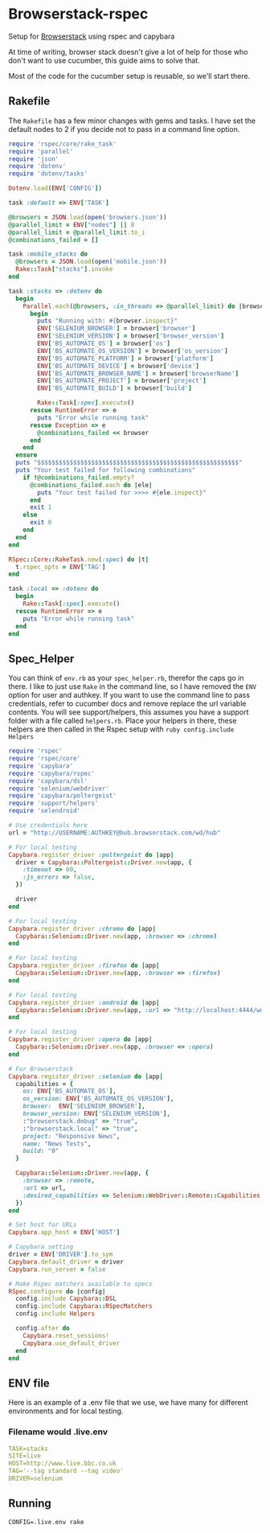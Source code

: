 Browserstack-rspec
==================

Setup for [Browserstack](http://www.browserstack.com/) using rspec and capybara

At time of writing, browser stack doesn't give a lot of help for those who don't want to use cucumber, this guide aims to solve that.

Most of the code for the cucumber setup is reusable, so we'll start there.  

## Rakefile

The `Rakefile` has a few minor changes with gems and tasks.  I have set the default nodes to 2 if you decide not to pass in a command line option.

```ruby
require 'rspec/core/rake_task'
require 'parallel'
require 'json'
require 'dotenv'
require 'dotenv/tasks'

Dotenv.load(ENV['CONFIG'])

task :default => ENV['TASK']

@browsers = JSON.load(open('browsers.json'))
@parallel_limit = ENV["nodes"] || 8
@parallel_limit = @parallel_limit.to_i
@combinations_failed = []

task :mobile_stacks do
  @browsers = JSON.load(open('mobile.json'))
  Rake::Task["stacks"].invoke
end

task :stacks => :dotenv do
  begin
    Parallel.each(@browsers, :in_threads => @parallel_limit) do |browser|
      begin
        puts "Running with: #{browser.inspect}"
        ENV['SELENIUM_BROWSER'] = browser['browser']
        ENV['SELENIUM_VERSION'] = browser['browser_version']
        ENV['BS_AUTOMATE_OS'] = browser['os']
        ENV['BS_AUTOMATE_OS_VERSION'] = browser['os_version']
        ENV['BS_AUTOMATE_PLATFORM'] = browser['platform']
        ENV['BS_AUTOMATE_DEVICE'] = browser['device']
        ENV['BS_AUTOMATE_BROWSER_NAME'] = browser['browserName']
        ENV['BS_AUTOMATE_PROJECT'] = browser['project']
        ENV['BS_AUTOMATE_BUILD'] = browser['build']

        Rake::Task[:spec].execute()
      rescue RuntimeError => e
        puts "Error while running task"
      rescue Exception => e
        @combinations_failed << browser
      end
    end
  ensure
  puts "$$$$$$$$$$$$$$$$$$$$$$$$$$$$$$$$$$$$$$$$$$$$$$$$$$$$$$$$"
  puts "Your test failed for following combinations"
    if !@combinations_failed.empty?
      @combinations_failed.each do |ele|
        puts "Your test failed for >>>> #{ele.inspect}"
      end
      exit 1
    else
      exit 0
    end
  end
end

RSpec::Core::RakeTask.new(:spec) do |t|
  t.rspec_opts = ENV['TAG']
end

task :local => :dotenv do
  begin
    Rake::Task[:spec].execute()
  rescue RuntimeError => e
    puts "Error while running task"
  end
end
```

## Spec_Helper

You can think of `env.rb` as your `spec_helper.rb`, therefor the caps go in there.  I like to just use `Rake` in the command line, so I have removed the `ENV` option for user and authkey.  If you want to use the command line to pass credentials, refer to cucumber docs and remove replace the url variable contents.
You will see support/helpers, this assumes you have a support folder with a file called `helpers.rb`.  Place your helpers in there, these helpers are then called in the Rspec setup with ```ruby config.include Helpers```

```ruby
require 'rspec'
require 'rspec/core'
require 'capybara'
require 'capybara/rspec'
require 'capybara/dsl'
require 'selenium/webdriver'
require 'capybara/poltergeist'
require 'support/helpers'
require 'selendroid'

# Use credentials here
url = "http://USERNAME:AUTHKEY@hub.browserstack.com/wd/hub"

# For local testing
Capybara.register_driver :poltergeist do |app|
  driver = Capybara::Poltergeist::Driver.new(app, {
    :timeout => 60,
    :js_errors => false,
  })

  driver
end

# For local testing
Capybara.register_driver :chrome do |app|
  Capybara::Selenium::Driver.new(app, :browser => :chrome)
end

# For local testing
Capybara.register_driver :firefox do |app|
  Capybara::Selenium::Driver.new(app, :browser => :firefox)
end

# For local testing
Capybara.register_driver :android do |app|
  Capybara::Selenium::Driver.new(app, :url => "http://localhost:4444/wd/hub", :browser => :android)
end

# For local testing
Capybara.register_driver :opera do |app|
  Capybara::Selenium::Driver.new(app, :browser => :opera)
end

# For Browserstack
Capybara.register_driver :selenium do |app|
  capabilities = {
    os: ENV['BS_AUTOMATE_OS'],
    os_version: ENV['BS_AUTOMATE_OS_VERSION'],
    browser:  ENV['SELENIUM_BROWSER'],
    browser_version: ENV['SELENIUM_VERSION'],
    :"browserstack.debug" => "true",
    :"browserstack.local" => "true",
    project: "Responsive News",
    name: "News Tests",
    build: "0"
  }

  Capybara::Selenium::Driver.new(app, {
    :browser => :remote,
    :url => url,
    :desired_capabilities => Selenium::WebDriver::Remote::Capabilities.new(capabilities)
  })
end

# Set host for URLs
Capybara.app_host = ENV['HOST']

# Capybara setting
driver = ENV['DRIVER'].to_sym
Capybara.default_driver = driver
Capybara.run_server = false

# Make Rspec matchers available to specs
RSpec.configure do |config|
  config.include Capybara::DSL
  config.include Capybara::RSpecMatchers
  config.include Helpers

  config.after do
    Capybara.reset_sessions!
    Capybara.use_default_driver
  end
end

```

## ENV file
Here is an example of a .env file that we use, we have many for different environments and for local testing.  

### Filename would .live.env

```yaml
TASK=stacks
SITE=live
HOST=http://www.live.bbc.co.uk
TAG='--tag standard --tag video'
DRIVER=selenium
```

## Running

`CONFIG=.live.env rake`

